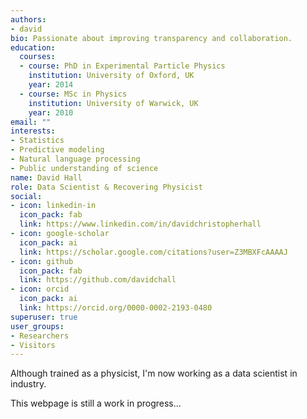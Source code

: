 ```yaml
---
authors:
- david
bio: Passionate about improving transparency and collaboration.
education:
  courses:
  - course: PhD in Experimental Particle Physics
    institution: University of Oxford, UK
    year: 2014
  - course: MSc in Physics
    institution: University of Warwick, UK
    year: 2010
email: ""
interests:
- Statistics
- Predictive modeling
- Natural language processing
- Public understanding of science
name: David Hall
role: Data Scientist & Recovering Physicist
social:
- icon: linkedin-in
  icon_pack: fab
  link: https://www.linkedin.com/in/davidchristopherhall
- icon: google-scholar
  icon_pack: ai
  link: https://scholar.google.com/citations?user=Z3MBXFcAAAAJ
- icon: github
  icon_pack: fab
  link: https://github.com/davidchall
- icon: orcid
  icon_pack: ai
  link: https://orcid.org/0000-0002-2193-0480
superuser: true
user_groups:
- Researchers
- Visitors
---
```


Although trained as a physicist, I'm now working as a data scientist in industry.

This webpage is still a work in progress...
